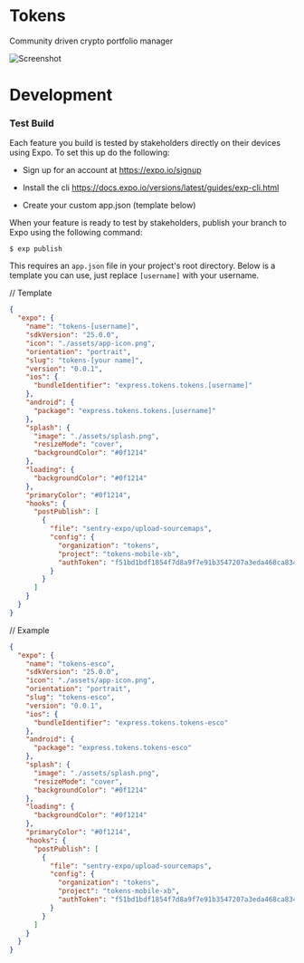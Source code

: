 # Tokens

Community driven crypto portfolio manager

![Screenshot](https://i.imgur.com/ujPnH3F.png)

# Development

### Test Build

Each feature you build is tested by stakeholders directly on their devices using Expo. To set this up do the following:

- Sign up for an account at https://expo.io/signup

- Install the cli https://docs.expo.io/versions/latest/guides/exp-cli.html

- Create your custom app.json (template below)

When your feature is ready to test by stakeholders, publish your branch to Expo using the following command:

```
$ exp publish
```

This requires an `app.json` file in your project's root directory. Below is a template you can use, just replace `[username]` with your username.

// Template
```json
{
  "expo": {
    "name": "tokens-[username]",
    "sdkVersion": "25.0.0",
    "icon": "./assets/app-icon.png",
    "orientation": "portrait",
    "slug": "tokens-[your name]",
    "version": "0.0.1",
    "ios": {
      "bundleIdentifier": "express.tokens.tokens.[username]"
    },
    "android": {
      "package": "express.tokens.tokens.[username]"
    },
    "splash": {
      "image": "./assets/splash.png",
      "resizeMode": "cover",
      "backgroundColor": "#0f1214"
    },
    "loading": {
      "backgroundColor": "#0f1214"
    },
    "primaryColor": "#0f1214",
    "hooks": {
      "postPublish": [
        {
          "file": "sentry-expo/upload-sourcemaps",
          "config": {
            "organization": "tokens",
            "project": "tokens-mobile-xb",
            "authToken": "f51bd1bdf1854f7d8a9f7e91b3547207a3eda468ca83464fa5055e466bed2a3a"
          }
        }
      ]
    }
  }
}
```


// Example 
```json
{
  "expo": {
    "name": "tokens-esco",
    "sdkVersion": "25.0.0",
    "icon": "./assets/app-icon.png",
    "orientation": "portrait",
    "slug": "tokens-esco",
    "version": "0.0.1",
    "ios": {
      "bundleIdentifier": "express.tokens.tokens-esco"
    },
    "android": {
      "package": "express.tokens.tokens-esco"
    },
    "splash": {
      "image": "./assets/splash.png",
      "resizeMode": "cover",
      "backgroundColor": "#0f1214"
    },
    "loading": {
      "backgroundColor": "#0f1214"
    },
    "primaryColor": "#0f1214",
    "hooks": {
      "postPublish": [
        {
          "file": "sentry-expo/upload-sourcemaps",
          "config": {
            "organization": "tokens",
            "project": "tokens-mobile-xb",
            "authToken": "f51bd1bdf1854f7d8a9f7e91b3547207a3eda468ca83464fa5055e466bed2a3a"
          }
        }
      ]
    }
  }
}
```
